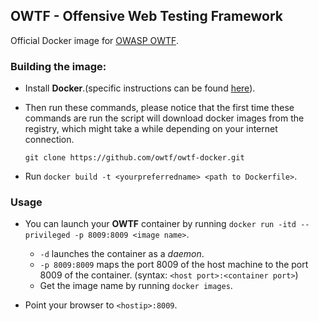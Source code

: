 ## OWTF - Offensive Web Testing Framework

Official Docker image for [OWASP OWTF](http://owtf.org).

### Building the image:

*  Install **Docker**.(specific instructions can be found [here](https://docs.docker.com/installation/)).

*  Then run these commands, please notice that the first time these commands are run the script will download docker images from the registry,
   which might take a while depending on your internet connection.

   ```
   git clone https://github.com/owtf/owtf-docker.git

   ```

*  Run `docker build -t <yourpreferredname> <path to Dockerfile>`.

### Usage

*  You can launch your **OWTF** container by running `docker run -itd --privileged -p 8009:8009 <image name>`.
   - `-d` launches the container as a *daemon*.
   - `-p 8009:8009` maps the port 8009 of the host machine to the port 8009 of the container. (syntax: `<host port>:<container port>`)
   - Get the image name by running `docker images`.

* Point your browser to `<hostip>:8009`.
